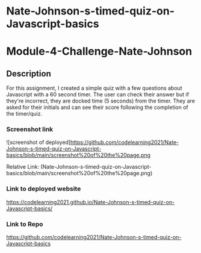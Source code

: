 # Nate-Johnson-s-timed-quiz-on-Javascript-basics

# Module-4-Challenge-Nate-Johnson

## Description
For this assignment, I created a simple quiz with a few questions about Javascript with a 60 second timer. The user can check their answer but if they're incorrect, they are docked time (5 seconds) from the timer. They are asked for their initials and can see their score following the completion of the timer/quiz.


### Screenshot link
![screenshot of deployed]https://github.com/codelearning2021/Nate-Johnson-s-timed-quiz-on-Javascript-basics/blob/main/screenshot%20of%20the%20page.png

Relative Link: 
(Nate-Johnson-s-timed-quiz-on-Javascript-basics/blob/main/screenshot%20of%20the%20page.png)

### Link to deployed website

https://codelearning2021.github.io/Nate-Johnson-s-timed-quiz-on-Javascript-basics/

### Link to Repo

https://github.com/codelearning2021/Nate-Johnson-s-timed-quiz-on-Javascript-basics